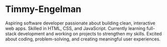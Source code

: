 # Timmy-Engelman
Aspiring software developer passionate about building clean, interactive web apps. Skilled in HTML, CSS, and JavaScript. Currently learning full-stack development and working on projects to strengthen my skills. Excited about coding, problem-solving, and creating meaningful user experiences.
